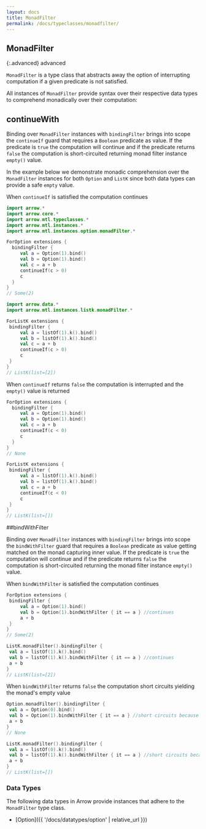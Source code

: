 ```yaml
---
layout: docs
title: MonadFilter
permalink: /docs/typeclasses/monadfilter/
---
```


## MonadFilter

{:.advanced}
advanced

`MonadFilter` is a type class that abstracts away the option of interrupting computation if a given predicate is not satisfied.

All instances of `MonadFilter` provide syntax over their respective data types to comprehend monadically over their computation:

## continueWith

Binding over `MonadFilter` instances with `bindingFilter` brings into scope the `continueIf` guard that requires a `Boolean` predicate as value. If the predicate is `true` the computation will continue and if the predicate returns `false` the computation is short-circuited returning monad filter instance `empty()` value.

In the example below we demonstrate monadic comprehension over the `MonadFilter` instances for both `Option` and `ListK` since both data types can provide a safe `empty` value.

When `continueIf` is satisfied the computation continues

```kotlin
import arrow.*
import arrow.core.*
import arrow.mtl.typeclasses.*
import arrow.mtl.instances.*
import arrow.mtl.instances.option.monadFilter.*

ForOption extensions { 
  bindingFilter {
     val a = Option(1).bind()
     val b = Option(1).bind()
     val c = a + b
     continueIf(c > 0)
     c
  }
}
// Some(2)
```

```kotlin
import arrow.data.*
import arrow.mtl.instances.listk.monadFilter.*

ForListK extensions { 
 bindingFilter {
     val a = listOf(1).k().bind()
     val b = listOf(1).k().bind()
     val c = a + b
     continueIf(c > 0)
     c
 }
}
// ListK(list=[2])
```

When `continueIf` returns `false` the computation is interrupted and the `empty()` value is returned

```kotlin
ForOption extensions {
  bindingFilter {
     val a = Option(1).bind()
     val b = Option(1).bind()
     val c = a + b
     continueIf(c < 0)
     c
  }
}
// None
```

```kotlin
ForListK extensions {
 bindingFilter {
     val a = listOf(1).k().bind()
     val b = listOf(1).k().bind()
     val c = a + b
     continueIf(c < 0)
     c
 }
}
// ListK(list=[])
```

##bindWithFilter

Binding over `MonadFilter` instances with `bindingFilter` brings into scope the `bindWithFilter` guard that requires a `Boolean` predicate as value getting matched on the monad capturing inner value. If the predicate is `true` the computation will continue and if the predicate returns `false` the computation is short-circuited returning the monad filter instance `empty()` value.

When `bindWithFilter` is satisfied the computation continues

```kotlin
ForOption extensions { 
 bindingFilter {
     val a = Option(1).bind()
     val b = Option(1).bindWithFilter { it == a } //continues
     a + b
 }
}
// Some(2)
```

```kotlin
ListK.monadFilter().bindingFilter {
 val a = listOf(1).k().bind()
 val b = listOf(1).k().bindWithFilter { it == a } //continues
 a + b
}
// ListK(list=[2])
```

When `bindWithFilter` returns `false` the computation short circuits yielding the monad's empty value

```kotlin
Option.monadFilter().bindingFilter {
 val a = Option(0).bind()
 val b = Option(1).bindWithFilter { it == a } //short circuits because a is 0
 a + b
}
// None
```

```kotlin
ListK.monadFilter().bindingFilter {
 val a = listOf(0).k().bind()
 val b = listOf(1).k().bindWithFilter { it == a } //short circuits because a is 0
 a + b
}
// ListK(list=[])
```

### Data Types

The following data types in Arrow provide instances that adhere to the `MonadFilter` type class.

- [Option]({{ '/docs/datatypes/option' | relative_url }})
